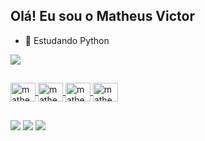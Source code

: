 ## Olá! Eu sou o Matheus Victor

- 🌱 Estudando Python 

<div>
  <a href="https://github.com/matheusvictor0">
  <img heigt="180em" src="https://github-readme-stats.vercel.app/api?username=matheusvictor0&show_icons=true&theme=transparent"/>
</div>
  
##
  
<div>
  <img align="center" alt="matheus-py" height="30" width="40" src="https://cdn.jsdelivr.net/gh/devicons/devicon/icons/python/python-original.svg"/>
  <img align="center" alt="matheus-java" height="30" width="40" src="https://cdn.jsdelivr.net/gh/devicons/devicon/icons/java/java-original.svg"/>
  <img align="center" alt="matheus-c" height="30" width="40" src="https://cdn.jsdelivr.net/gh/devicons/devicon/icons/c/c-original.svg"/>
  <img align="center" alt="matheus-postgresql" height="30" width="40" src="https://cdn.jsdelivr.net/gh/devicons/devicon/icons/postgresql/postgresql-original.svg" />
<div>
  
##
  
<div>
  <a href="https://www.linkedin.com/in/matheus-victor-0b1671211/" target="_blank"><img src="https://img.shields.io/badge/Instagram-E4405F?style=for-the-badge&logo=instagram&logoColor=white" target="_blank"></a>
  <a href="https://www.instagram.com/matheus_pereira60/" target="_blank"><img src="https://img.shields.io/badge/LinkedIn-0077B5?style=for-the-badge&logo=linkedin&logoColor=white" target="_blank"></a>
  <a href="perreiramatheus98@gmail.com" target="_blank"><img src="https://img.shields.io/badge/Gmail-D14836?style=for-the-badge&logo=gmail&logoColor=white" target="_blank"></a>
<div>







